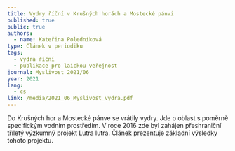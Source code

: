 ```yaml
---
title: Vydry říční v Krušných horách a Mostecké pánvi
published: true
public: true
authors:
  - name: Kateřina Poledníková
type: Článek v periodiku
tags:
  - vydra říční
  - publikace pro laickou veřejnost
journal: Myslivost 2021/06
year: 2021
lang:
  - cs
link: /media/2021_06_Myslivost_vydra.pdf
---
```

Do Krušných hor a Mostecké pánve se vrátily vydry. Jde o oblast s poměrně specifickým vodním prostředím. V roce 2016 zde byl zahájen přeshraniční tříletý výzkumný projekt Lutra lutra. Článek prezentuje základní výsledky tohoto projektu.
